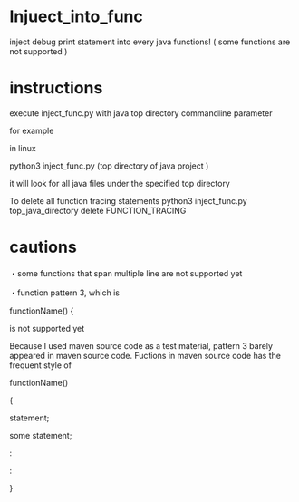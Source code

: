 # Injuect_into_func
inject debug print statement into every java functions! ( some functions are not supported )

# instructions
execute inject_func.py with java top directory commandline parameter

for example

in linux

python3 inject_func.py (top directory of java project )

it will look for all java files under the specified top directory

To delete all function tracing statements
python3 inject_func.py top_java_directory delete FUNCTION_TRACING

# cautions
・some functions that span multiple line are not supported yet

・function pattern 3, which is 

functionName() {

is not supported yet

Because I used maven source code as a test material, pattern 3 barely appeared in maven source code. 
Fuctions in maven source code has the frequent style of

functionName() 

{

  statement;
  
  some statement;
  
  :
  
  :

}


